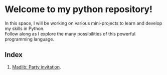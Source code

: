 <br>
<br>

# Welcome to my **python** repository!
In this space, I will be working on various mini-projects to learn and develop my skills in Python. 
<br>
Follow along as I explore the many possibilities of this powerful programming language.

## Index
1. [Madlib: Party invitation](https://github.com/BeatrizBravo/python/blob/main/madlib-game/madlib.py).&nbsp;<br />